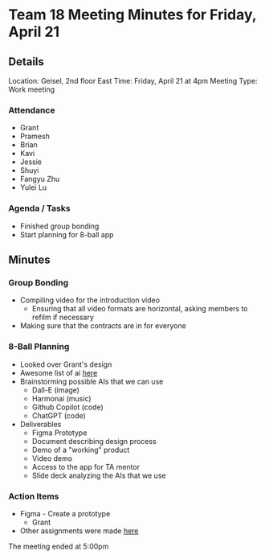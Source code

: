 # Team 18 Meeting Minutes for Friday, April 21

## Details

Location: Geisel, 2nd floor East
Time: Friday, April 21 at 4pm
Meeting Type: Work meeting

### Attendance

-   Grant
-   Pramesh
-   Brian
-   Kavi
-   Jessie
-   Shuyi
-   Fangyu Zhu
-   Yulei Lu

### Agenda / Tasks

-   Finished group bonding
-   Start planning for 8-ball app

## Minutes

### Group Bonding

-   Compiling video for the introduction video
    -   Ensuring that all video formats are horizontal, asking members to refilm if necessary
-   Making sure that the contracts are in for everyone

### 8-Ball Planning

-   Looked over Grant's design
-   Awesome list of ai [here](https://github.com/steven2358/awesome-generative-ai)
-   Brainstorming possible AIs that we can use
    -   Dall-E (image)
    -   Harmonai (music)
    -   Github Copilot (code)
    -   ChatGPT (code)
-   Deliverables
    -   Figma Prototype
    -   Document describing design process
    -   Demo of a "working" product
    -   Video demo
    -   Access to the app for TA mentor
    -   Slide deck analyzing the AIs that we use

### Action Items

-   Figma - Create a prototype
    -   Grant
-   Other assignments were made [here](https://docs.google.com/document/d/16t7b-UeGCW1iU85BqiHJ4vXaDnEU2EYEYCqHf9-Vly4/edit#heading=h.tu8r64g90wc)

The meeting ended at 5:00pm
